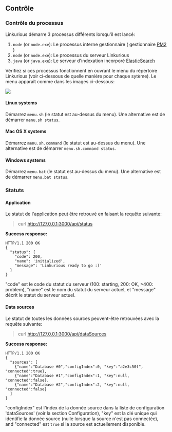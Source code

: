 ## Contrôle

### Contrôle du processus

Linkurious démarre 3 processus différents lorsqu'il est lancé:
1. `node` (or `node.exe`): Le processus interne gestionnaire ( gestionnaire [PM2](https://github.com/Unitech/pm2) )  
2. `node` (or `node.exe`): Le processus du serveur Linkurious
3. `java` (or `java.exe`): Le serveur d'indexation incorporé [ElasticSearch](https://www.elastic.co/) 

Vérifiez si ces processus fonctionnent en ouvrant le menu du répertoire Linkurious (voir ci-dessous de quelle manière pour chaque sytème). Le menu apparaît comme dans les images ci-dessous:

![](https://github.com/Linkurious/linkurious-enterprise-manual/raw/master/en/administration/Menu.png)


#### Linux systems

Démarrez `menu.sh` (le statut est au-dessus du menu). Une alternative est de démarrer `menu.sh status`.

#### Mac OS X systems

Démarrez `menu.sh.command` (le statut est au-dessus du menu). Une alternative est de démarrer `menu.sh.command status`.

#### Windows systems

Démarrez `menu.bat` (le statut est au-dessus du menu). Une alternative est de démarrer `menu.bat status`.

### Statuts

#### Application

Le statut de l'application peut être retrouvé en faisant la requête suivante: 

> curl http://127.0.0.1:3000/api/status

**Success response:**

```
HTTP/1.1 200 OK
{
  "status": {
    "code": 200,
    "name": 'initialized',
    "message": 'Linkurious ready to go :)'
  }
}
```

"code" est le code du statut du serveur (100: starting, 200: OK, >400: problem), "name" est le nom du statut du serveur actuel, et "message" décrit le statut du serveur actuel. 

#### Data sources

Le statut de toutes les données sources peuvent-être retrouvées avec la requête suivante:

> curl http://127.0.0.1:3000/api/dataSources

**Success response:**

```
HTTP/1.1 200 OK
{
  "sources": [
    {"name":"Database #0","configIndex":0, "key":"a2e3c50f", "connected":true},
    {"name":"Database #1","configIndex":1, "key":null, "connected":false},
    {"name":"Database #2","configIndex":2, "key":null, "connected":false}
  ]
}
```

"configIndex" est l'index de la donnée source dans la liste de configuration 'dataSources' (voir la section Configuration), "key" est la clé unique qui identifie la donnée source (nulle lorsque la source n'est pas connectée), and "connected" est `true` si la source est actuellement disponible.
